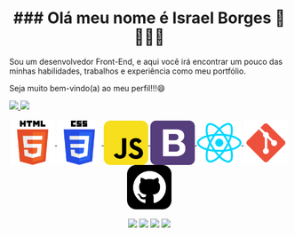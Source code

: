 <h1 align="center">### Olá meu nome é Israel Borges 👋👋👋👋</h1>
Sou um desenvolvedor Front-End, e aqui você irá encontrar um pouco das minhas habilidades, trabalhos  e experiência como meu portfólio.

Seja muito bem-vindo(a) ao meu perfil!!!😄

 <div>
   <a href="https://github.com/raelbmb">
   <img height="180em" src="https://github-readme-stats.vercel.app/api?username=raelbmb&show_icons=true&theme=dracula&include_all_commits=true&count_private=true"/>
   <img height="180em" src="https://github-readme-stats.vercel.app/api/top-langs/?username=raelbmb&layout=compact&langs_count=6&theme=tokyonight"/>
</div>
    
<div align="center" style="display: inline_block"><br>
  <img align="center" alt="HTML" height="80" width="80" src="assets/img/html.svg">
  <img align="center" alt="CSS" height="80" width="80" src="assets/img/css.svg">
  <img align="center" alt="Js" height="80" width="80" src="assets/img/javascript.svg">
  <img align="center" alt="boot" height="80" width="80" src="assets/img/bootstrap.svg">
  <img align="center" alt="react" height="80" width="80" src="assets/img/react.svg">
  <img align="center" alt="git" height="80" width="80" src="assets/img/git.svg">
  <img align="center" alt="github" height="80" width="80" src="assets/img/github.svg"> 
</div>
 
<br>
 
<div align="center"> 
  <a href="https://www.youtube.com/channel/UCSDV9_3p9bKB5rAAN94wV_g" target="_blank"><img src="https://img.shields.io/badge/YouTube-FF0000?style=for-the-badge&logo=youtube&logoColor=white" target="_blank"></a>
  <a href="https://www.instagram.com/raelbmb/" target="_blank"><img src="https://img.shields.io/badge/-Instagram-%23E4405F?style=for-the-badge&logo=instagram&logoColor=white" target="_blank"></a>
 <a href="https://discord.com/channels/raelbmb" target="_blank"><img src="https://img.shields.io/badge/Discord-7289DA?style=for-the-badge&logo=discord&logoColor=white" target="_blank"></a> 
  <a href="https://www.linkedin.com/in/israel-borges-b5ba0a224/" target="_blank"><img src="https://img.shields.io/badge/-LinkedIn-%230077B5?style=for-the-badge&logo=linkedin&logoColor=white" target="_blank"></a>
</div>